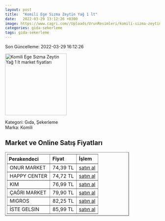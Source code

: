 ```yaml
---
layout: post
title:  "Komili Ege Sızma Zeytin Yağ 1 lt"
date:   2022-03-29 13:12:26 +0300
image: https://www.cagri.com//Uploads/UrunResimleri/komili-sizma-zeytinyagi-1-lt-bb4f5f.jpg
categories: gida-sekerleme
tags: gida-sekerleme
---
```


Son Güncelleme: 2022-03-29 16:12:26

<img src="https://www.cagri.com//Uploads/UrunResimleri/komili-sizma-zeytinyagi-1-lt-bb4f5f.jpg" width="200" alt="Komili Ege Sızma Zeytin Yağ 1 lt market fiyatları" />

Kategori: Gıda, Şekerleme
<br />
Marka: Komili

<h2>Market ve Online Satış Fiyatları</h2>

<table border="1" style="padding: 5px;width:80%;">
  <tr>
    <td style="padding: 5px;"><strong>Perakendeci</strong></td>
    <td><strong>Fiyat</strong></td>
    <td><strong>İşlem</strong></td>
  </tr>
  <tr>
              <td title="Onur Market">ONUR MARKET</td>
              <td>74,39 TL</td>
              <td><a title="Onur Market" target="_blank" href="https://www.onurmarket.com/-komili-sizma-1-lt-pet--7589">satın al</a></td>
            </tr><tr>
              <td title="Happy Center">HAPPY CENTER</td>
              <td>74,72 TL</td>
              <td><a title="Happy Center" target="_blank" href="https://www.happycenter.com.tr/Komili_Y_zeytinyagi_Sizma_1_Lt">satın al</a></td>
            </tr><tr>
              <td title="Kim">KIM</td>
              <td>76,99 TL</td>
              <td><a title="Kim" target="_blank" href="https://www.kimgeldi.com/komili-z-yagi-sizma-1-lt">satın al</a></td>
            </tr><tr>
              <td title="Çağrı Market">ÇAĞRI MARKET</td>
              <td>79,90 TL</td>
              <td><a title="Çağrı Market" target="_blank" href="https://www.cagri.com/komili-sizma-zeytinyagi-1-lt">satın al</a></td>
            </tr><tr>
              <td title="Migros">MIGROS</td>
              <td>82,25 TL</td>
              <td><a title="Migros" target="_blank" href="https://www.migros.com.tr/komili-naturel-sizma-zeytinyagi-yumusak-lezzet-1-l-p-3f1231">satın al</a></td>
            </tr><tr>
              <td title="İste Gelsin">İSTE GELSIN</td>
              <td>85,99 TL</td>
              <td><a title="İste Gelsin" target="_blank" href="https://www.istegelsin.com/urun/komili-sizma-zeytinyagi-1-l_BNG2-AD">satın al</a></td>
            </tr>
</table>
